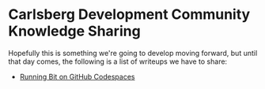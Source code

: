 # Carlsberg Development Community Knowledge Sharing

Hopefully this is something we're going to develop moving forward, but until that day comes, the following is a list of writeups we have to share:

- [Running Bit on GitHub Codespaces](./docs/bit_codespaces.md)
